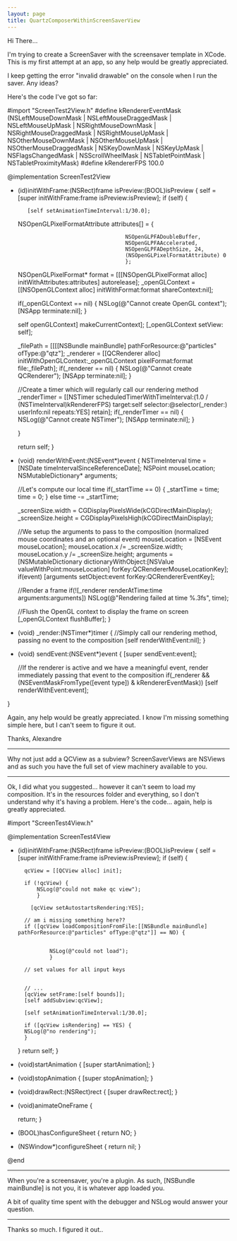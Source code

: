 ```yaml
---
layout: page
title: QuartzComposerWithinScreenSaverView
---
```




Hi There... 

I'm trying to create a ScreenSaver with the screensaver template in XCode. This is my first attempt at an app, so any help would be greatly appreciated.

I keep getting the error "invalid drawable" on the console when I run the saver. Any ideas?

Here's the code I've got so far:

    
#import "ScreenTest2View.h"
#define kRendererEventMask (NSLeftMouseDownMask | NSLeftMouseDraggedMask | NSLeftMouseUpMask | NSRightMouseDownMask | NSRightMouseDraggedMask | NSRightMouseUpMask | NSOtherMouseDownMask | NSOtherMouseUpMask | NSOtherMouseDraggedMask | NSKeyDownMask | NSKeyUpMask | NSFlagsChangedMask | NSScrollWheelMask | NSTabletPointMask | NSTabletProximityMask)
#define kRendererFPS 100.0

@implementation ScreenTest2View

- (id)initWithFrame:(NSRect)frame isPreview:(BOOL)isPreview
{
    self = [super initWithFrame:frame isPreview:isPreview];
    if (self) {
       
		 [self setAnimationTimeInterval:1/30.0];
		
		
	NSOpenGLPixelFormatAttribute	attributes[] = {
													
										NSOpenGLPFADoubleBuffer,
										NSOpenGLPFAAccelerated,
										NSOpenGLPFADepthSize, 24,
										(NSOpenGLPixelFormatAttribute) 0
										};
												
	NSOpenGLPixelFormat*			format = [[[NSOpenGLPixelFormat alloc] initWithAttributes:attributes] autorelease];
	_openGLContext = [[NSOpenGLContext alloc] initWithFormat:format shareContext:nil];
	
	if(_openGLContext == nil) {
		NSLog(@"Cannot create OpenGL context");
		[NSApp terminate:nil];
	}
	
	self openGLContext] makeCurrentContext];
    [_openGLContext setView: self];
	
	_filePath = [[[[NSBundle mainBundle] pathForResource:@"particles" ofType:@"qtz"];
	_renderer = [[QCRenderer alloc] initWithOpenGLContext:_openGLContext pixelFormat:format file:_filePath];
	if(_renderer == nil) {
		NSLog(@"Cannot create QCRenderer");
		[NSApp terminate:nil];
	}
		
	//Create a timer which will regularly call our rendering method
	_renderTimer = [[NSTimer scheduledTimerWithTimeInterval:(1.0 / (NSTimeInterval)kRendererFPS) target:self selector:@selector(_render:) userInfo:nil repeats:YES] retain];
	if(_renderTimer == nil) {
		NSLog(@"Cannot create NSTimer");
		[NSApp terminate:nil];
	}
		
	}
	
	
	
    return self;
}


- (void) renderWithEvent:(NSEvent*)event
{
	NSTimeInterval			time = [NSDate timeIntervalSinceReferenceDate];
	NSPoint					mouseLocation;
	NSMutableDictionary*	arguments;
	
	//Let's compute our local time
	if(_startTime == 0) {
		_startTime = time;
		time = 0;
	}
	else
	time -= _startTime;
	
	
	_screenSize.width = CGDisplayPixelsWide(kCGDirectMainDisplay);
	_screenSize.height = CGDisplayPixelsHigh(kCGDirectMainDisplay);
	
	//We setup the arguments to pass to the composition (normalized mouse coordinates and an optional event)
	mouseLocation = [NSEvent mouseLocation];
	mouseLocation.x /= _screenSize.width;
	mouseLocation.y /= _screenSize.height;
	arguments = [NSMutableDictionary dictionaryWithObject:[NSValue valueWithPoint:mouseLocation] forKey:QCRendererMouseLocationKey];
	if(event)
	[arguments setObject:event forKey:QCRendererEventKey];
	
	//Render a frame
	if(![_renderer renderAtTime:time arguments:arguments])
	NSLog(@"Rendering failed at time %.3fs", time);
	
	//Flush the OpenGL context to display the frame on screen
	[_openGLContext flushBuffer];
}

- (void) _render:(NSTimer*)timer
{
	//Simply call our rendering method, passing no event to the composition
	[self renderWithEvent:nil];
}

- (void) sendEvent:(NSEvent*)event
{
	[super sendEvent:event];
	
	//If the renderer is active and we have a meaningful event, render immediately passing that event to the composition
	if(_renderer && (NSEventMaskFromType([event type]) & kRendererEventMask))
	[self renderWithEvent:event];
	
	
}


Again, any help would be greatly appreciated. I know I'm missing something simple here, but I can't seem to figure it out.

Thanks,
Alexandre

----
Why not just add a QCView as a subview? ScreenSaverView<nowiki/>s are NSView<nowiki/>s and as such you have the full set of view machinery available to you.

----

Ok, I did what you suggested... however it can't seem to load my composition. It's in the resources folder and everything, so I don't understand why it's having a problem. Here's the code... again, help is greatly appreciated.

    

#import "ScreenTest4View.h"


@implementation ScreenTest4View

- (id)initWithFrame:(NSRect)frame isPreview:(BOOL)isPreview
{
    self = [super initWithFrame:frame isPreview:isPreview];
    if (self) {
		
		qcView = [[QCView alloc] init];
      
		if (!qcView) {
			NSLog(@"could not make qc view");
			}
			
		  [qcView setAutostartsRendering:YES]; 
		
		// am i missing something here??
		if ([qcView loadCompositionFromFile:[[NSBundle mainBundle] pathForResource:@"particles" ofType:@"qtz"]] == NO) {
			
			
				NSLog(@"could not load");
				}
		
		// set values for all input keys
		
		
		// ...
        [qcView setFrame:[self bounds]];
        [self addSubview:qcView];
		
        [self setAnimationTimeInterval:1/30.0];
		
		if ([qcView isRendering] == YES) {
		NSLog(@"no rendering");
		}
		
    }
    return self;
}

- (void)startAnimation
{
    [super startAnimation];
}

- (void)stopAnimation
{
    [super stopAnimation];
}

- (void)drawRect:(NSRect)rect
{
    [super drawRect:rect];
}

- (void)animateOneFrame
{
	
    return;
}

- (BOOL)hasConfigureSheet
{
    return NO;
}

- (NSWindow*)configureSheet
{
    return nil;
}

@end



----
When you're a screensaver, you're a plugin. As such,     [NSBundle mainBundle] is not you, it is whatever app loaded you.

A bit of quality time spent with the debugger and NSLog would answer your question.

----

Thanks so much. I figured it out..

